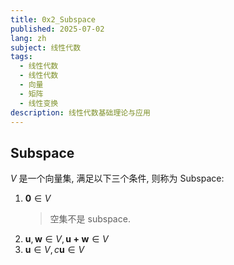 ```yaml
---
title: 0x2_Subspace
published: 2025-07-02
lang: zh
subject: 线性代数
tags:
  - 线性代数
  - 线性代数
  - 向量
  - 矩阵
  - 线性变换
description: 线性代数基础理论与应用
---
```


## Subspace

$V$ 是一个向量集, 满足以下三个条件, 则称为 Subspace:

1. $\boldsymbol{0} \in V$
   > 空集不是 subspace.
2. $\boldsymbol{u}, \boldsymbol{w} \in V, \boldsymbol{u+w} \in V$
3. $\boldsymbol{u} \in V, c\boldsymbol{u} \in V$
